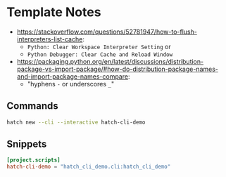 # Template Notes

- https://stackoverflow.com/questions/52781947/how-to-flush-interpreters-list-cache:
  - `Python: Clear Workspace Interpreter Setting` or
  - `Python Debugger: Clear Cache and Reload Window`
- https://packaging.python.org/en/latest/discussions/distribution-package-vs-import-package/#how-do-distribution-package-names-and-import-package-names-compare:
  - "hyphens `-` or underscores `_`"

## Commands

```bash
hatch new --cli --interactive hatch-cli-demo
```

## Snippets

```toml
[project.scripts]
hatch-cli-demo = "hatch_cli_demo.cli:hatch_cli_demo"
```
